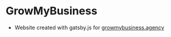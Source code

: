 # GrowMyBusiness
- Website created with gatsby.js for [growmybusiness.agency](growmybusiness.agency)
